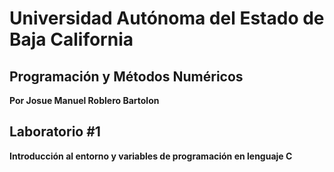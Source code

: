 # Universidad Autónoma del Estado de Baja California 

## Programación y Métodos Numéricos 

**Por Josue Manuel Roblero Bartolon**



## Laboratorio #1

**Introducción al entorno y variables de
programación en lenguaje C**
